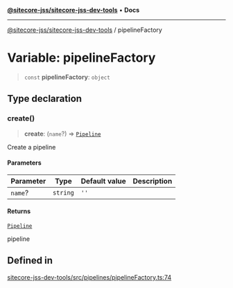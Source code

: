 [**@sitecore-jss/sitecore-jss-dev-tools**](../README.md) • **Docs**

***

[@sitecore-jss/sitecore-jss-dev-tools](../README.md) / pipelineFactory

# Variable: pipelineFactory

> `const` **pipelineFactory**: `object`

## Type declaration

### create()

> **create**: (`name`?) => [`Pipeline`](../interfaces/Pipeline.md)

Create a pipeline

#### Parameters

| Parameter | Type | Default value | Description |
| ------ | ------ | ------ | ------ |
| `name`? | `string` | `''` |  |

#### Returns

[`Pipeline`](../interfaces/Pipeline.md)

pipeline

## Defined in

[sitecore-jss-dev-tools/src/pipelines/pipelineFactory.ts:74](https://github.com/Sitecore/xmc-jss-dev/blob/6bb35d1fb67e125ec198f967a41cfdefc0c0a459/packages/sitecore-jss-dev-tools/src/pipelines/pipelineFactory.ts#L74)
